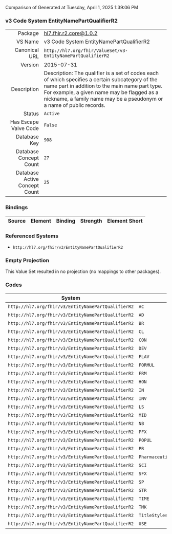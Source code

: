 Comparison of 
Generated at Tuesday, April 1, 2025 1:39:06 PM

### v3 Code System EntityNamePartQualifierR2

|      |     |
| ---: | --- |
| Package | hl7.fhir.r2.core@1.0.2 |
| VS Name | v3 Code System EntityNamePartQualifierR2 |
| Canonical URL | `http://hl7.org/fhir/ValueSet/v3-EntityNamePartQualifierR2` |
| Version | 2015-07-31 |
| Description | Description: The qualifier is a set of codes each of which specifies a certain subcategory of the name part in addition to the main name part type. For example, a given name may be flagged as a nickname, a family name may be a pseudonym or a name of public records. |
| Status | `Active` |
| Has Escape Valve Code | `False` |
| Database Key | `908` |
| Database Concept Count | `27` |
| Database Active Concept Count | `25` |
### Bindings

| Source | Element | Binding | Strength | Element Short |
| ------ | ------- | ------- | -------- | ------------- |

### Referenced Systems

* `http://hl7.org/fhir/v3/EntityNamePartQualifierR2`
### Empty Projection

This Value Set resulted in no projection (no mappings to other packages).

### Codes

| System | Code | Display |
| ------ | ---- | ------- |
| `http://hl7.org/fhir/v3/EntityNamePartQualifierR2` | `AC` | academic |
| `http://hl7.org/fhir/v3/EntityNamePartQualifierR2` | `AD` | acquired |
| `http://hl7.org/fhir/v3/EntityNamePartQualifierR2` | `BR` | birth |
| `http://hl7.org/fhir/v3/EntityNamePartQualifierR2` | `CL` | callme |
| `http://hl7.org/fhir/v3/EntityNamePartQualifierR2` | `CON` | container name |
| `http://hl7.org/fhir/v3/EntityNamePartQualifierR2` | `DEV` | device name |
| `http://hl7.org/fhir/v3/EntityNamePartQualifierR2` | `FLAV` | FlavorName |
| `http://hl7.org/fhir/v3/EntityNamePartQualifierR2` | `FORMUL` | FormulationPartName |
| `http://hl7.org/fhir/v3/EntityNamePartQualifierR2` | `FRM` | form name |
| `http://hl7.org/fhir/v3/EntityNamePartQualifierR2` | `HON` | honorific |
| `http://hl7.org/fhir/v3/EntityNamePartQualifierR2` | `IN` | initial |
| `http://hl7.org/fhir/v3/EntityNamePartQualifierR2` | `INV` | invented name |
| `http://hl7.org/fhir/v3/EntityNamePartQualifierR2` | `LS` | legal status |
| `http://hl7.org/fhir/v3/EntityNamePartQualifierR2` | `MID` | middle name |
| `http://hl7.org/fhir/v3/EntityNamePartQualifierR2` | `NB` | nobility |
| `http://hl7.org/fhir/v3/EntityNamePartQualifierR2` | `PFX` | prefix |
| `http://hl7.org/fhir/v3/EntityNamePartQualifierR2` | `POPUL` | TargetPopulationName |
| `http://hl7.org/fhir/v3/EntityNamePartQualifierR2` | `PR` | professional |
| `http://hl7.org/fhir/v3/EntityNamePartQualifierR2` | `PharmaceuticalEntityNamePartQualifiers` | PharmaceuticalEntityNamePartQualifiers |
| `http://hl7.org/fhir/v3/EntityNamePartQualifierR2` | `SCI` | scientific name |
| `http://hl7.org/fhir/v3/EntityNamePartQualifierR2` | `SFX` | suffix |
| `http://hl7.org/fhir/v3/EntityNamePartQualifierR2` | `SP` | spouse |
| `http://hl7.org/fhir/v3/EntityNamePartQualifierR2` | `STR` | strength name |
| `http://hl7.org/fhir/v3/EntityNamePartQualifierR2` | `TIME` | TimeOrPeriodName |
| `http://hl7.org/fhir/v3/EntityNamePartQualifierR2` | `TMK` | trademark name |
| `http://hl7.org/fhir/v3/EntityNamePartQualifierR2` | `TitleStyles` | TitleStyles |
| `http://hl7.org/fhir/v3/EntityNamePartQualifierR2` | `USE` | intended use name |
